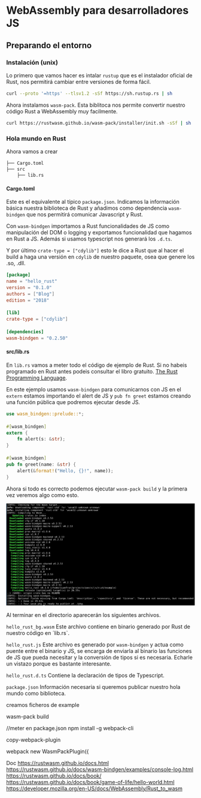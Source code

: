 # WebAssembly para desarrolladores JS

## Preparando el entorno

### Instalación (unix)

Lo primero que vamos hacer es intalar `rustup` que es el instalador oficial de Rust, nos permitirá cambiar entre versiones de forma fácil.

```bash
curl --proto '=https' --tlsv1.2 -sSf https://sh.rustup.rs | sh
```

Ahora instalamos `wasm-pack`. Esta biblitoca nos permite convertir nuestro código Rust a WebAssembly muy facilmente.

```bash
curl https://rustwasm.github.io/wasm-pack/installer/init.sh -sSf | sh
```

### Hola mundo en Rust

Ahora vamos a crear 

```shell
├── Cargo.toml
├── src
    ├── lib.rs
```

#### Cargo.toml

Este es el equivalente al típico `package.json`. Indicamos la información básica nuestra biblioteca de Rust y añadimos como dependencia `wasm-bindgen` que nos permitirá comunicar Javascript y Rust.

Con `wasm-bindgen` importamos a Rust funcionalidades de JS como manipulación del DOM o logging y exportamos funcionalidad que hagamos en Rust a JS. Además si usamos typescript nos generará los `.d.ts`.

Y por último `crate-type = ["cdylib"]` esto le dice a Rust que al hacer el build a haga una versión en `cdylib` de nuestro paquete, osea que genere los .so, .dll.

```toml
[package]
name = "hello_rust"
version = "0.1.0"
authors = ["Blog"]
edition = "2018"

[lib]
crate-type = ["cdylib"]

[dependencies]
wasm-bindgen = "0.2.50"
```

#### src/lib.rs
En `lib.rs` vamos a meter todo el código de ejemplo de Rust. Si no habeis programado en Rust antes podeis consultar el libro gratuito. [The Rust Programming Language](https://doc.rust-lang.org/book/).

En este ejemplo usamos `wasm-bindgen` para comunicarnos con JS en el `extern` estamos importando el alert de JS y `pub fn greet` estamos creando una función pública que podremos ejecutar desde JS.

```rs
use wasm_bindgen::prelude::*;

#[wasm_bindgen]
extern {
    fn alert(s: &str);
}

#[wasm_bindgen]
pub fn greet(name: &str) {
    alert(&format!("Hello, {}!", name));
}
```

Ahora si todo es correcto podemos ejecutar `wasm-pack build` y la primera vez veremos algo como esto.

![build](https://raw.githubusercontent.com/juanfran/posts/master/js/rust/assets/build.png)

Al terminar en el directorio aparecerán los siguientes archivos.

`hello_rust_bg.wasm` Este archivo contiene en binario generado por Rust de nuestro código en ´lib.rs`.

`hello_rust.js` Este archivo es generado por `wasm-bindgen` y actua como puente entre el binario y JS, se encarga de enviarla al binario las funciones de JS que pueda necesitar y la conversión de tipos si es necesaria. Echarle un vistazo porque es bastante interesante.

`hello_rust.d.ts` Contiene la declaración de tipos de Typescript.

`package.json` Información necesaria si queremos publicar nuestro hola mundo como biblioteca.

creamos ficheros de example

wasm-pack build

//meter en package.json
npm install -g webpack-cli

copy-webpack-plugin

webpack new WasmPackPlugin({

Doc
https://rustwasm.github.io/docs.html
https://rustwasm.github.io/docs/wasm-bindgen/examples/console-log.html
https://rustwasm.github.io/docs/book/
https://rustwasm.github.io/docs/book/game-of-life/hello-world.html
https://developer.mozilla.org/en-US/docs/WebAssembly/Rust_to_wasm